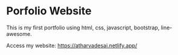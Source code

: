 # Porfolio Website
This is my first portfolio using html, css, javascript, bootstrap, line-awesome.

Access my website: https://atharvadesai.netlify.app/
